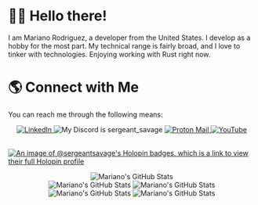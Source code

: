 # 👋🏽 Hello there!

I am Mariano Rodriguez, a developer from the United States.
I develop as a hobby for the most part.
My technical range is fairly broad, and I love to tinker with technologies.
Enjoying working with Rust right now.

# 🌎 Connect with Me

You can reach me through the following means:
<div align="center">
    <a href="https://www.linkedin.com/in/mariano-rodriguez-1b1295243">
        <img src="https://img.shields.io/badge/LinkedIn-0077B5?logo=linkedin&logoColor=white" alt="LinkedIn"/>
    </a>
    <img src="https://img.shields.io/badge/Discord-%235865F2.svg?&logo=discord&logoColor=white" title="My Discord is sergeant_savage" alt="My Discord is sergeant_savage"/>
    <a href="mailto:amr001.us@proton.me">
        <img src="https://img.shields.io/badge/Proton%20Mail-6D4AFF?logo=protonmail&logoColor=fff" alt="Proton Mail"/>
    </a>
    <a href="https://www.youtube.com/@marianorodriguez9257">
        <img src="https://img.shields.io/badge/YouTube-%23FF0000.svg?logo=YouTube&logoColor=white" alt="YouTube"/>
    </a>
</div>

<br>

[![An image of @sergeantsavage's Holopin badges, which is a link to view their full Holopin profile](https://holopin.me/sergeantsavage)](https://holopin.io/@sergeantsavage)
<!--
**sergeant-savage/sergeant-savage** is a ✨ _special_ ✨ repository because its `README.md` (this file) appears on your GitHub profile.

Here are some ideas to get you started:

- 🔭 I’m currently working on ...
- 🌱 I’m currently learning ...
- 👯 I’m looking to collaborate on ...
- 🤔 I’m looking for help with ...
- 💬 Ask me about ...
- 📫 How to reach me: ...
- 😄 Pronouns: ...
- ⚡ Fun fact: ...
-->
<div align="center">
    <img src="http://github-profile-summary-cards.vercel.app/api/cards/profile-details?username=sergeant-savage&theme=gruvbox" alt="Mariano's GitHub Stats"/>
</div>

<div align="center">
    <img src="http://github-profile-summary-cards.vercel.app/api/cards/most-commit-language?username=mariano-f-r&theme=gruvbox" alt="Mariano's GitHub Stats"/>
    <img src="http://github-profile-summary-cards.vercel.app/api/cards/repos-per-language?username=mariano-f-r&theme=gruvbox" alt="Mariano's GitHub Stats"/>
    <img src="http://github-profile-summary-cards.vercel.app/api/cards/stats?username=mariano-f-r&theme=gruvbox" alt="Mariano's GitHub Stats"/>
    <img src="http://github-profile-summary-cards.vercel.app/api/cards/productive-time?username=mariano-f-r&theme=gruvbox&utcOffset=-5" alt="Mariano's GitHub Stats"/>
</div>
